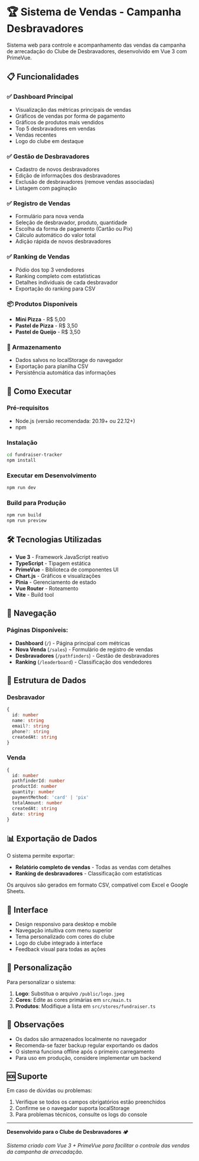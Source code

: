 # 🏆 Sistema de Vendas - Campanha Desbravadores

Sistema web para controle e acompanhamento das vendas da campanha de arrecadação do Clube de Desbravadores, desenvolvido em Vue 3 com PrimeVue.

## 📋 Funcionalidades

### ✅ Dashboard Principal
- Visualização das métricas principais de vendas
- Gráficos de vendas por forma de pagamento
- Gráficos de produtos mais vendidos
- Top 5 desbravadores em vendas
- Vendas recentes
- Logo do clube em destaque

### ✅ Gestão de Desbravadores
- Cadastro de novos desbravadores
- Edição de informações dos desbravadores
- Exclusão de desbravadores (remove vendas associadas)
- Listagem com paginação

### ✅ Registro de Vendas
- Formulário para nova venda
- Seleção de desbravador, produto, quantidade
- Escolha da forma de pagamento (Cartão ou Pix)
- Cálculo automático do valor total
- Adição rápida de novos desbravadores

### ✅ Ranking de Vendas
- Pódio dos top 3 vendedores
- Ranking completo com estatísticas
- Detalhes individuais de cada desbravador
- Exportação do ranking para CSV

### 📦 Produtos Disponíveis
- **Mini Pizza** - R$ 5,00
- **Pastel de Pizza** - R$ 3,50
- **Pastel de Queijo** - R$ 3,50

### 💾 Armazenamento
- Dados salvos no localStorage do navegador
- Exportação para planilha CSV
- Persistência automática das informações

## 🚀 Como Executar

### Pré-requisitos
- Node.js (versão recomendada: 20.19+ ou 22.12+)
- npm

### Instalação
```bash
cd fundraiser-tracker
npm install
```

### Executar em Desenvolvimento
```bash
npm run dev
```

### Build para Produção
```bash
npm run build
npm run preview
```

## 🛠️ Tecnologias Utilizadas

- **Vue 3** - Framework JavaScript reativo
- **TypeScript** - Tipagem estática
- **PrimeVue** - Biblioteca de componentes UI
- **Chart.js** - Gráficos e visualizações
- **Pinia** - Gerenciamento de estado
- **Vue Router** - Roteamento
- **Vite** - Build tool

## 📱 Navegação

### Páginas Disponíveis:
- **Dashboard** (`/`) - Página principal com métricas
- **Nova Venda** (`/sales`) - Formulário de registro de vendas
- **Desbravadores** (`/pathfinders`) - Gestão de desbravadores
- **Ranking** (`/leaderboard`) - Classificação dos vendedores

## 💾 Estrutura de Dados

### Desbravador
```typescript
{
  id: number
  name: string
  email?: string
  phone?: string
  createdAt: string
}
```

### Venda
```typescript
{
  id: number
  pathfinderId: number
  productId: number
  quantity: number
  paymentMethod: 'card' | 'pix'
  totalAmount: number
  createdAt: string
  date: string
}
```

## 📊 Exportação de Dados

O sistema permite exportar:
- **Relatório completo de vendas** - Todas as vendas com detalhes
- **Ranking de desbravadores** - Classificação com estatísticas

Os arquivos são gerados em formato CSV, compatível com Excel e Google Sheets.

## 🎨 Interface

- Design responsivo para desktop e mobile
- Navegação intuitiva com menu superior
- Tema personalizado com cores do clube
- Logo do clube integrado à interface
- Feedback visual para todas as ações

## 🔧 Personalização

Para personalizar o sistema:

1. **Logo**: Substitua o arquivo `/public/logo.jpeg`
2. **Cores**: Edite as cores primárias em `src/main.ts`
3. **Produtos**: Modifique a lista em `src/stores/fundraiser.ts`

## 📝 Observações

- Os dados são armazenados localmente no navegador
- Recomenda-se fazer backup regular exportando os dados
- O sistema funciona offline após o primeiro carregamento
- Para uso em produção, considere implementar um backend

## 🆘 Suporte

Em caso de dúvidas ou problemas:
1. Verifique se todos os campos obrigatórios estão preenchidos
2. Confirme se o navegador suporta localStorage
3. Para problemas técnicos, consulte os logs do console

---

**Desenvolvido para o Clube de Desbravadores** 🏕️

*Sistema criado com Vue 3 + PrimeVue para facilitar o controle das vendas da campanha de arrecadação.*